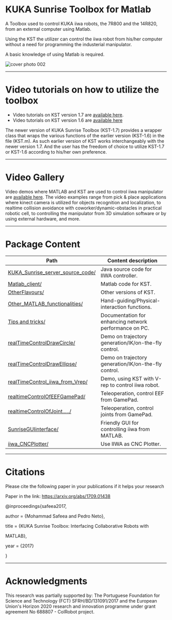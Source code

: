 

# KUKA Sunrise Toolbox for Matlab

A Toolbox used to control KUKA iiwa robots, the 7R800 and the 14R820, from an external computer using Matlab.

Using the KST the utilizer can control the iiwa robot from his/her computer without a need for programming  the industerial manipulator.

A basic knowledge of using Matlab is required.

![cover photo 002](https://user-images.githubusercontent.com/23720527/42727096-161276d4-8798-11e8-8e6e-4af57383f0bf.jpg)

--------------------------------------

# Video tutorials on how to utilize the toolbox

* Video tutorials on KST version 1.7 are [available here](https://www.youtube.com/playlist?list=PLz558OYgHuZd-Gc2-OryITKEXefAmrvae).
* Video tutorials on KST version 1.6 are [available here](https://www.youtube.com/watch?v=_yTK0Gi0p3g&list=PLz558OYgHuZdVzTaB79iM8Y8u6EjFe0d8)

The newer version of KUKA Sunrise Toolbox (KST-1.7) provides a wrapper class that wraps the various functions of the earlier version (KST-1.6) in the file (KST.m). As such earlier version of KST works interchangeably with the newer version 1.7. And the user has the freedom of choice to utilize KST-1.7 or KST-1.6 according to his/her own preference.

--------------------------------------

# Video Gallery

Video demos where MATLAB and KST are used to control iiwa manipulator are [available here](https://github.com/Modi1987/KST-Kuka-Sunrise-Toolbox/wiki/Videos). 
The video examples range from pick & place applications where kinect camera is utilized for objects recognition and localization, to realtime collision avoidance with coworker/dynamic-obstacles in practical robotic cell, to controlling the manipulator from 3D simulation software or by using external hardware, and more.

--------------------------------------

# Package Content

Path                                 | Content description
-------------------------------------| ----------------------------------------------------------
[KUKA_Sunrise_server_source_code/][1]| Java source code for IIWA controller.
[Matlab_client/][2]                  | Matlab code for KST.
[OtherFlavours/][3]                  | Other versions of KST.
[Other_MATLAB_functionalities/][4]   | Hand-guiding/Physical-interaction functions.
[Tips and tricks/][5]                | Documentation for enhancing network performance on PC.
[realTimeControlDrawCircle/][6]      | Demo on trajectory generation/IK/on-the-fly control.
[realTimeControlDrawEllipse/][7]     | Demo on trajectory generation/IK/on-the-fly control.
[realTimeControl_iiwa_from_Vrep/][8] | Demo, using KST with V-rep to control iiwa robot.
[realtimeControlOfEEFGamePad/][9]    | Teleoperation, control EEF from GamePad.
[realtimeControlOfJoint...../][10]   | Teleoperation, control joints from GamePad.
[SunriseGUIinterface/][11]	         | Friendly GUI for controlling iiwa from MATLAB.
[iiwa_CNCPlotter/][12]	             | Use IIWA as CNC Plotter.



<!-- --------------------------------------------------------------------------------- -->

<!-- Links in GitHub, -->
[1]: /KUKA_Sunrise_server_source_code
[2]: /Matlab_client
[3]: /OtherFlavours
[4]: /Other_MATLAB_functionalities
[5]: /Tips%20and%20tricks
[6]: /realTimeControlDrawCircle
[7]: /realTimeControlDrawEllipse
[8]: /realTimeControl_iiwa_From_Vrep
[9]: /realtimeControlOfEEFGamePad
[10]: /realtimeControlOfJointSpaceUsingGamePad
[11]: /SunriseGUIinterface
[12]: /iiwa_CNCPlotter

--------------------------------------



# Citations

Please cite the following paper in your publications if it helps your research 

Paper in the link: https://arxiv.org/abs/1709.01438

@inproceedings{safeea2017,

  author = {Mohammad Safeea and Pedro Neto},
  
  title = {KUKA Sunrise Toolbox: Interfacing Collaborative Robots with
  
MATLAB},

  year = {2017}
  
  }


--------------------------------------

# Acknowledgments

This research was partially supported by:
The Portuguese Foundation for Science and Technology 
(FCT) SFRH/BD/131091/2017 and the European Union's Horizon
2020 research and innovation programme under grant agreement
No 688807 - ColRobot project.



